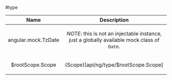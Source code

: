 
#type

| Name | Description |
| :--: | :--: |
| angular.mock.TzDate | <p><em>NOTE</em>: this is not an injectable instance, just a globally available mock class of <code>Date</code>.</p>  |
| $rootScope.Scope | <p>(Scope)[api/ng/type/$rootScope.Scope]</p>  |

